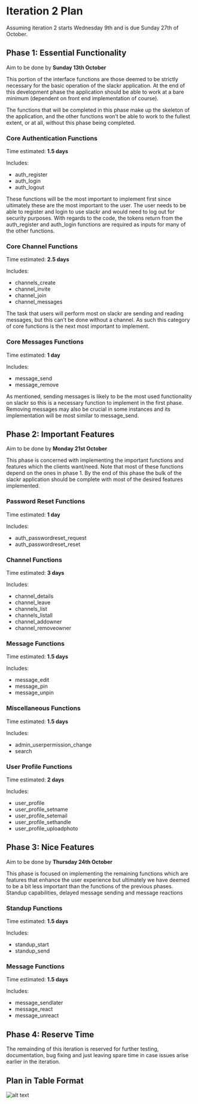 # Iteration 2 Plan

Assuming iteration 2 starts Wednesday 9th and is due Sunday 27th of October.

## Phase 1: Essential Functionality
Aim to be done by **Sunday 13th October**

This portion of the interface functions are those deemed to be strictly necessary for the basic operation of the slackr application. At the end of this development phase the application should be able to work at a bare minimum (dependent on front end implementation of course).

The functions that will be completed in this phase make up the skeleton of the application, and the other functions won’t be able to work to the fullest extent, or at all, without this phase being completed.

### Core Authentication Functions
Time estimated: **1.5 days**

Includes:
- auth_register
- auth_login
- auth_logout

These functions will be the most important to implement first since ultimately these are the most important to the user. The user needs to be able to register and login to use slackr and would need to log out for security purposes. With regards to the code, the tokens return from the auth_register and auth_login functions are required as inputs for many of the other functions.

### Core Channel Functions
Time estimated: **2.5 days**

Includes:
- channels_create
- channel_invite
- channel_join
- channel_messages

The task that users will perform most on slackr are sending and reading messages, but this can’t be done without a channel. As such this category of core functions is the next most important to implement.

### Core Messages Functions
Time estimated: **1 day**

Includes:
- message_send
- message_remove

As mentioned, sending messages is likely to be the most used functionality on slackr so this is a necessary function to implement in the first phase. Removing messages may also be crucial in some instances and its implementation will be most similar to message_send.

## Phase 2: Important Features
Aim to be done by **Monday 21st October**

This phase is concerned with implementing the important functions and features which the clients want/need. Note that most of these functions depend on the ones in phase 1. By the end of this phase the bulk of the slackr application should be complete with most of the desired features implemented.

### Password Reset Functions
Time estimated: **1 day**

Includes:
- auth_passwordreset_request
- auth_passwordreset_reset

### Channel Functions
Time estimated: **3 days**

Includes:
- channel_details
- channel_leave
- channels_list
- channels_listall
- channel_addowner
- channel_removeowner

### Message Functions
Time estimated: **1.5 days**

Includes:
- message_edit
- message_pin
- message_unpin

### Miscellaneous Functions
Time estimated: **1.5 days**

Includes:
- admin_userpermission_change
- search

### User Profile Functions
Time estimated: **2 days**

Includes:
- user_profile
- user_profile_setname
- user_profile_setemail
- user_profile_sethandle
- user_profile_uploadphoto

## Phase 3: Nice Features
Aim to be done by **Thursday 24th October**

This phase is focused on implementing the remaining functions which are features that enhance the user experience but ultimately we have deemed to be a bit less important than the functions of the previous phases. Standup capabilities, delayed message sending and message reactions 

### Standup Functions
Time estimated: **1.5 days**

Includes:
- standup_start
- standup_send

### Message Functions
Time estimated: **1.5 days**

Includes:
- message_sendlater
- message_react
- message_unreact

## Phase 4: Reserve Time
The remainding of this iteration is reserved for further testing, documentation, bug fixing and just leaving spare time in case issues arise earlier in the iteration.

## Plan in Table Format
![alt text](https://doc-08-7c-docs.googleusercontent.com/docs/securesc/8lt20lj89i68rml3nk72jog8go7q41up/tqfcv4ornt8k91ol9v6gsk1vjt77q8g9/1570334400000/16558037282303276398/16558037282303276398/1ih3WHLQg56J8eifRm_87lHKbnQwjoQ2D?e=view "Iteration 2 Plan")